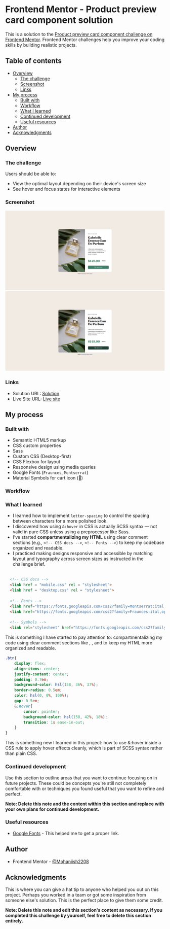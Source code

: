 # Frontend Mentor - Product preview card component solution

This is a solution to the [Product preview card component challenge on Frontend Mentor](https://www.frontendmentor.io/challenges/product-preview-card-component-GO7UmttRfa). Frontend Mentor challenges help you improve your coding skills by building realistic projects. 

## Table of contents

- [Overview](#overview)
  - [The challenge](#the-challenge)
  - [Screenshot](#screenshot)
  - [Links](#links)
- [My process](#my-process)
  - [Built with](#built-with)
  - [Workflow](#workflow)
  - [What I learned](#what-i-learned)
  - [Continued development](#continued-development)
  - [Useful resources](#useful-resources)
- [Author](#author)
- [Acknowledgments](#acknowledgments)

## Overview

### The challenge

Users should be able to:

- View the optimal layout depending on their device's screen size
- See hover and focus states for interactive elements

### Screenshot

![Desktop view](Desktop-view(without-mouse-hover).png) 
![Desktop view](Desktop-view(with-mouse-hover).png)

### Links

- Solution URL: [Solution](https://github.com/Mohaniish2208/Product-preview-card-component.git)
- Live Site URL: [Live site](https://mohaniish2208.github.io/Product-preview-card-component/)

## My process

### Built with

- Semantic HTML5 markup
- CSS custom properties
- Sass
- Custom CSS (Desktop-first)
- CSS Flexbox for layout
- Responsive design using media queries
- Google Fonts (`Fraunces`, `Montserrat`)
- Material Symbols for cart icon (🛒)

### Workflow

### What I learned

- I learned how to implement `letter-spacing` to control the spacing between characters for a more polished look.
- I discovered how using `&:hover` in CSS is actually SCSS syntax — not valid in pure CSS unless using a preprocessor like Sass.
- I’ve started **compartmentalizing my HTML** using clear comment sections (e.g., `<!-- CSS docs -->`, `<!-- Fonts -->`) to keep my codebase organized and readable.
- I practiced making designs responsive and accessible by matching layout and typography across screen sizes as instructed in the challenge brief.

```html
 
  <!-- CSS docs -->
  <link href = "mobile.css" rel = "stylesheet">
  <link href = "desktop.css" rel = "stylesheet">
  
  <!-- Fonts -->
  <link href="https://fonts.googleapis.com/css2?family=Montserrat:ital,wght@0,100..900;1,100..900&family=Outfit:wght@100..900&display=swap" rel="stylesheet">
  <link href="https://fonts.googleapis.com/css2?family=Fraunces:ital,opsz,wght@0,9..144,100..900;1,9..144,100..900&family=Montserrat:ital,wght@0,100..900;1,100..900&family=Outfit:wght@100..900&display=swap" rel="stylesheet">
  
  <!-- Symbols -->
  <link rel="stylesheet" href="https://fonts.googleapis.com/css2?family=Material+Symbols+Outlined:opsz,wght,FILL,GRAD@20..48,100..700,0..1,-50..200&icon_names=shopping_cart" />

```
This is something I have started to pay attention to: compartmentalizing my code using clear comment sections like <!-- CSS docs -->, <!-- Fonts -->, and <!-- Symbols --> to keep my HTML more organized and readable.

```css
.btn{
    display: flex;
    align-items: center;
    justify-content: center;
    padding: 0.7em;
    background-color: hsl(158, 36%, 37%);
    border-radius: 0.5em;
    color: hsl(0, 0%, 100%);
    gap: 0.5em;
    &:hover{
        cursor: pointer;
        background-color: hsl(158, 42%, 18%);
        transition: 1s ease-in-out;
    }
}
```
This is something new I learned in this project: how to use &:hover inside a CSS rule to apply hover effects cleanly, which is part of SCSS syntax rather than plain CSS.

### Continued development

Use this section to outline areas that you want to continue focusing on in future projects. These could be concepts you're still not completely comfortable with or techniques you found useful that you want to refine and perfect.

**Note: Delete this note and the content within this section and replace with your own plans for continued development.**

### Useful resources

- [Google Fonts](https://fonts.google.com/?selected=Material+Symbols+Outlined:shopping_cart:FILL@0;wght@400;GRAD@0;opsz@24&icon.set=Material+Symbols&icon.size=24&icon.color=%231f1f1f) - This helped me to get a proper link.

## Author

- Frontend Mentor - [@Mohaniish2208](https://www.frontendmentor.io/profile/Mohaniish2208)

## Acknowledgments

This is where you can give a hat tip to anyone who helped you out on this project. Perhaps you worked in a team or got some inspiration from someone else's solution. This is the perfect place to give them some credit.

**Note: Delete this note and edit this section's content as necessary. If you completed this challenge by yourself, feel free to delete this section entirely.**
